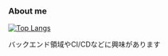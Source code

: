 ### About me

[![Top Langs](https://github-readme-stats.vercel.app/api/top-langs/?username=azuki-bar&layout=compact&theme=vue-dark)](https://github.com/anuraghazra/github-readme-stats)

バックエンド領域やCI/CDなどに興味があります
